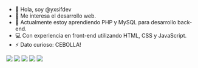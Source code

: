 - 👋 Hola, soy @yxsifdev
- 👀 Me interesa el desarrollo web.
- 🌱 Actualmente estoy aprendiendo PHP y MySQL para desarrollo back-end.
- 💻 Con experiencia en front-end utilizando HTML, CSS y JavaScript.
- ⚡ Dato curioso: CEBOLLA!

[![](https://raw.githubusercontent.com/yxsifdev/profile-summary-cards/master/profile-summary-card-output/vue/0-profile-details.svg)](https://github.com/yxsifdev)
[![](https://raw.githubusercontent.com/yxsifdev/profile-summary-cards/master/profile-summary-card-output/vue/1-repos-per-language.svg)](https://github.com/yxsifdev) [![](https://raw.githubusercontent.com/yxsifdev/profile-summary-cards/master/profile-summary-card-output/vue/2-most-commit-language.svg)](https://github.com/yxsifdev)
[![](https://raw.githubusercontent.com/yxsifdev/profile-summary-cards/master/profile-summary-card-output/vue/3-stats.svg)](https://github.com/yxsifdev) [![](https://raw.githubusercontent.com/yxsifdev/profile-summary-cards/master/profile-summary-card-output/vue/4-productive-time.svg)](https://github.com/yxsifdev)




<!---
yxsifdev/yxsifdev is a ✨ special ✨ repository because its `README.md` (this file) appears on your GitHub profile.
You can click the Preview link to take a look at your changes.
--->
